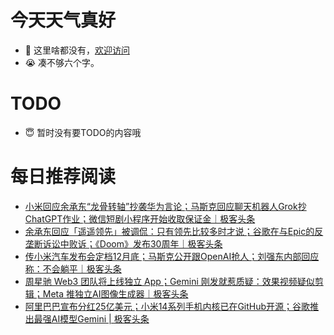 # 今天天气真好
- 👋 这里啥都没有，[欢迎访问](https://zhangfeng-ola.github.io/)
- 😭 凑不够六个字。
<!---
- 👀 I’m interested in ...
- 🌱 I’m currently learning ...
- 💞️ I’m looking to collaborate on ...
- 📫 How to reach me ...
- 😇 I'm doing something ...

--->

# TODO 
- 😇 暂时没有要TODO的内容哦

<!---
zhangfeng-ola/zhangfeng-ola is a ✨ special ✨ repository because its `README.md` (this file) appears on your GitHub profile.
You can click the Preview link to take a look at your changes.
--->

# 每日推荐阅读
<!-- BLOG-POST-LIST:START -->
- [小米回应余承东“龙骨转轴”抄袭华为言论；马斯克回应聊天机器人Grok抄ChatGPT作业；微信短剧小程序开始收取保证金｜极客头条](https://blog.csdn.net/weixin_39786569/article/details/134973971)
- [余承东回应「遥遥领先」被调侃：只有领先比较多时才说；谷歌在与Epic的反垄断诉讼中败诉；《Doom》发布30周年｜极客头条](https://blog.csdn.net/weixin_39786569/article/details/134942082)
- [传小米汽车发布会定档12月底；马斯克公开跟OpenAI抢人；刘强东内部回应称：不会躺平｜极客头条](https://blog.csdn.net/weixin_39786569/article/details/134919560)
- [周星驰 Web3 团队将上线独立 App；Gemini 刚发就惹质疑：效果视频疑似剪辑；Meta 推独立AI图像生成器｜极客头条](https://blog.csdn.net/weixin_39786569/article/details/134870164)
- [阿里巴巴宣布分红25亿美元；小米14系列手机内核已在GitHub开源；谷歌推出最强AI模型Gemini | 极客头条](https://blog.csdn.net/weixin_39786569/article/details/134852753)
<!-- BLOG-POST-LIST:END -->

